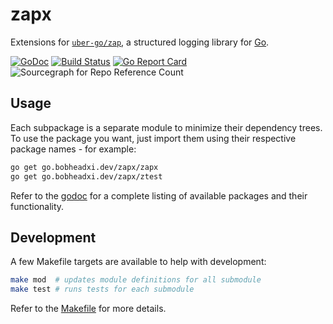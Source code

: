 # zapx

Extensions for [`uber-go/zap`](https://github.com/uber-go/zap), a structured
logging library for [Go](https://golang.org/).

[![GoDoc](https://godoc.org/go.bobheadxi.dev/zapx?status.svg)](https://godoc.org/go.bobheadxi.dev/zapx)
[![Build Status](https://dev.azure.com/bobheadxi/bobheadxi/_apis/build/status/bobheadxi.zapx?branchName=master)](https://dev.azure.com/bobheadxi/bobheadxi/_build/latest?definitionId=6&branchName=master)
[![Go Report Card](https://goreportcard.com/badge/go.bobheadxi.dev/zapx)](https://goreportcard.com/report/go.bobheadxi.dev/zapx)
![Sourcegraph for Repo Reference Count](https://img.shields.io/sourcegraph/rrc/github.com/bobheadxi/zapx.svg)

## Usage

Each subpackage is a separate module to minimize their dependency trees. To use
the package you want, just import them using their respective package names -
for example:

```sh
go get go.bobheadxi.dev/zapx/zapx
go get go.bobheadxi.dev/zapx/ztest
```

Refer to the [godoc](https://godoc.org/go.bobheadxi.dev/zapx) for a complete
listing of available packages and their functionality.

## Development

A few Makefile targets are available to help with development:

```sh 
make mod  # updates module definitions for all submodule
make test # runs tests for each submodule
```

Refer to the [Makefile](./Makefile) for more details.
